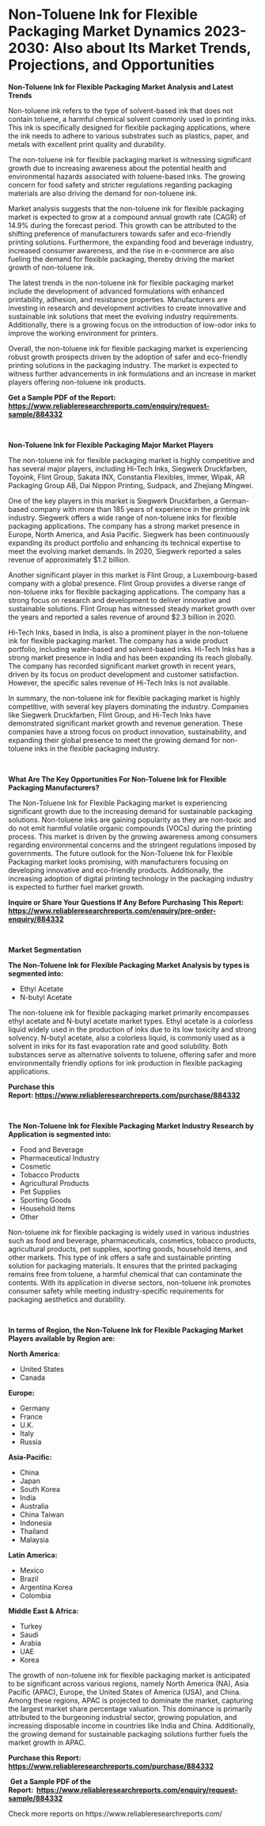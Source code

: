<p><h1>Non-Toluene Ink for Flexible Packaging Market Dynamics 2023-2030: Also about Its Market Trends, Projections, and Opportunities</h1></p><p><strong>Non-Toluene Ink for Flexible Packaging Market Analysis and Latest Trends</strong></p>
<p><p>Non-toluene ink refers to the type of solvent-based ink that does not contain toluene, a harmful chemical solvent commonly used in printing inks. This ink is specifically designed for flexible packaging applications, where the ink needs to adhere to various substrates such as plastics, paper, and metals with excellent print quality and durability.</p><p>The non-toluene ink for flexible packaging market is witnessing significant growth due to increasing awareness about the potential health and environmental hazards associated with toluene-based inks. The growing concern for food safety and stricter regulations regarding packaging materials are also driving the demand for non-toluene ink.</p><p>Market analysis suggests that the non-toluene ink for flexible packaging market is expected to grow at a compound annual growth rate (CAGR) of 14.9% during the forecast period. This growth can be attributed to the shifting preference of manufacturers towards safer and eco-friendly printing solutions. Furthermore, the expanding food and beverage industry, increased consumer awareness, and the rise in e-commerce are also fueling the demand for flexible packaging, thereby driving the market growth of non-toluene ink.</p><p>The latest trends in the non-toluene ink for flexible packaging market include the development of advanced formulations with enhanced printability, adhesion, and resistance properties. Manufacturers are investing in research and development activities to create innovative and sustainable ink solutions that meet the evolving industry requirements. Additionally, there is a growing focus on the introduction of low-odor inks to improve the working environment for printers.</p><p>Overall, the non-toluene ink for flexible packaging market is experiencing robust growth prospects driven by the adoption of safer and eco-friendly printing solutions in the packaging industry. The market is expected to witness further advancements in ink formulations and an increase in market players offering non-toluene ink products.</p></p>
<p><strong>Get a Sample PDF of the Report:&nbsp; <a href="https://www.reliableresearchreports.com/enquiry/request-sample/884332">https://www.reliableresearchreports.com/enquiry/request-sample/884332</a></strong></p>
<p>&nbsp;</p>
<p><strong>Non-Toluene Ink for Flexible Packaging Major Market Players</strong></p>
<p><p>The non-toluene ink for flexible packaging market is highly competitive and has several major players, including Hi-Tech Inks, Siegwerk Druckfarben, Toyoink, Flint Group, Sakata INX, Constantia Flexibles, Immer, Wipak, AR Packaging Group AB, Dai Nippon Printing, Sudpack, and Zhejiang Mingwei.</p><p>One of the key players in this market is Siegwerk Druckfarben, a German-based company with more than 185 years of experience in the printing ink industry. Siegwerk offers a wide range of non-toluene inks for flexible packaging applications. The company has a strong market presence in Europe, North America, and Asia Pacific. Siegwerk has been continuously expanding its product portfolio and enhancing its technical expertise to meet the evolving market demands. In 2020, Siegwerk reported a sales revenue of approximately $1.2 billion.</p><p>Another significant player in this market is Flint Group, a Luxembourg-based company with a global presence. Flint Group provides a diverse range of non-toluene inks for flexible packaging applications. The company has a strong focus on research and development to deliver innovative and sustainable solutions. Flint Group has witnessed steady market growth over the years and reported a sales revenue of around $2.3 billion in 2020.</p><p>Hi-Tech Inks, based in India, is also a prominent player in the non-toluene ink for flexible packaging market. The company has a wide product portfolio, including water-based and solvent-based inks. Hi-Tech Inks has a strong market presence in India and has been expanding its reach globally. The company has recorded significant market growth in recent years, driven by its focus on product development and customer satisfaction. However, the specific sales revenue of Hi-Tech Inks is not available.</p><p>In summary, the non-toluene ink for flexible packaging market is highly competitive, with several key players dominating the industry. Companies like Siegwerk Druckfarben, Flint Group, and Hi-Tech Inks have demonstrated significant market growth and revenue generation. These companies have a strong focus on product innovation, sustainability, and expanding their global presence to meet the growing demand for non-toluene inks in the flexible packaging industry.</p></p>
<p>&nbsp;</p>
<p><strong>What Are The Key Opportunities For Non-Toluene Ink for Flexible Packaging Manufacturers?</strong></p>
<p><p>The Non-Toluene Ink for Flexible Packaging market is experiencing significant growth due to the increasing demand for sustainable packaging solutions. Non-toluene inks are gaining popularity as they are non-toxic and do not emit harmful volatile organic compounds (VOCs) during the printing process. This market is driven by the growing awareness among consumers regarding environmental concerns and the stringent regulations imposed by governments. The future outlook for the Non-Toluene Ink for Flexible Packaging market looks promising, with manufacturers focusing on developing innovative and eco-friendly products. Additionally, the increasing adoption of digital printing technology in the packaging industry is expected to further fuel market growth.</p></p>
<p><strong>Inquire or Share Your Questions If Any Before Purchasing This Report: <a href="https://www.reliableresearchreports.com/enquiry/pre-order-enquiry/884332">https://www.reliableresearchreports.com/enquiry/pre-order-enquiry/884332</a></strong></p>
<p>&nbsp;</p>
<p><strong>Market Segmentation</strong></p>
<p><strong>The Non-Toluene Ink for Flexible Packaging Market Analysis by types is segmented into:</strong></p>
<p><ul><li>Ethyl Acetate</li><li>N-butyl Acetate</li></ul></p>
<p><p>The non-toluene ink for flexible packaging market primarily encompasses ethyl acetate and N-butyl acetate market types. Ethyl acetate is a colorless liquid widely used in the production of inks due to its low toxicity and strong solvency. N-butyl acetate, also a colorless liquid, is commonly used as a solvent in inks for its fast evaporation rate and good solubility. Both substances serve as alternative solvents to toluene, offering safer and more environmentally friendly options for ink production in flexible packaging applications.</p></p>
<p><strong>Purchase this Report:&nbsp;<a href="https://www.reliableresearchreports.com/purchase/884332">https://www.reliableresearchreports.com/purchase/884332</a></strong></p>
<p>&nbsp;</p>
<p><strong>The Non-Toluene Ink for Flexible Packaging Market Industry Research by Application is segmented into:</strong></p>
<p><ul><li>Food and Beverage</li><li>Pharmaceutical Industry</li><li>Cosmetic</li><li>Tobacco Products</li><li>Agricultural Products</li><li>Pet Supplies</li><li>Sporting Goods</li><li>Household Items</li><li>Other</li></ul></p>
<p><p>Non-toluene ink for flexible packaging is widely used in various industries such as food and beverage, pharmaceuticals, cosmetics, tobacco products, agricultural products, pet supplies, sporting goods, household items, and other markets. This type of ink offers a safe and sustainable printing solution for packaging materials. It ensures that the printed packaging remains free from toluene, a harmful chemical that can contaminate the contents. With its application in diverse sectors, non-toluene ink promotes consumer safety while meeting industry-specific requirements for packaging aesthetics and durability.</p></p>
<p>&nbsp;</p>
<p><strong>In terms of Region, the Non-Toluene Ink for Flexible Packaging Market Players available by Region are:</strong></p>
<p>
    <p> <strong> North America: </strong>
        <ul>
            <li>United States</li>
            <li>Canada</li>
        </ul>
        </p> 
    <p> <strong> Europe: </strong>
        <ul>
            <li>Germany</li>
            <li>France</li>
            <li>U.K.</li>
            <li>Italy</li>
            <li>Russia</li>
        </ul>
        </p> 
    <p> <strong> Asia-Pacific: </strong>
        <ul>
            <li>China</li>
            <li>Japan</li>
            <li>South Korea</li>
            <li>India</li>
            <li>Australia</li>
            <li>China Taiwan</li>
            <li>Indonesia</li>
            <li>Thailand</li>
            <li>Malaysia</li>
        </ul>
        </p> 
    <p> <strong> Latin America: </strong>
        <ul>
            <li>Mexico</li>
            <li>Brazil</li>
            <li>Argentina Korea</li>
            <li>Colombia</li>
        </ul>
        </p> 
    <p> <strong> Middle East & Africa: </strong>
        <ul>
            <li>Turkey</li>
            <li>Saudi</li>
            <li>Arabia</li>
            <li>UAE</li>
            <li>Korea</li>
        </ul>
    </p>
    </p>
<p><p>The growth of non-toluene ink for flexible packaging market is anticipated to be significant across various regions, namely North America (NA), Asia Pacific (APAC), Europe, the United States of America (USA), and China. Among these regions, APAC is projected to dominate the market, capturing the largest market share percentage valuation. This dominance is primarily attributed to the burgeoning industrial sector, growing population, and increasing disposable income in countries like India and China. Additionally, the growing demand for sustainable packaging solutions further fuels the market growth in APAC.</p></p>
<p><strong>Purchase this Report: <a href="https://www.reliableresearchreports.com/purchase/884332">https://www.reliableresearchreports.com/purchase/884332</a></strong></p>
<p>&nbsp;<strong>Get a Sample PDF of the Report:&nbsp;&nbsp;<a href="https://www.reliableresearchreports.com/enquiry/request-sample/884332">https://www.reliableresearchreports.com/enquiry/request-sample/884332</a></strong></p>
<p><strong></strong></p>
<p>Check more reports on https://www.reliableresearchreports.com/</p>